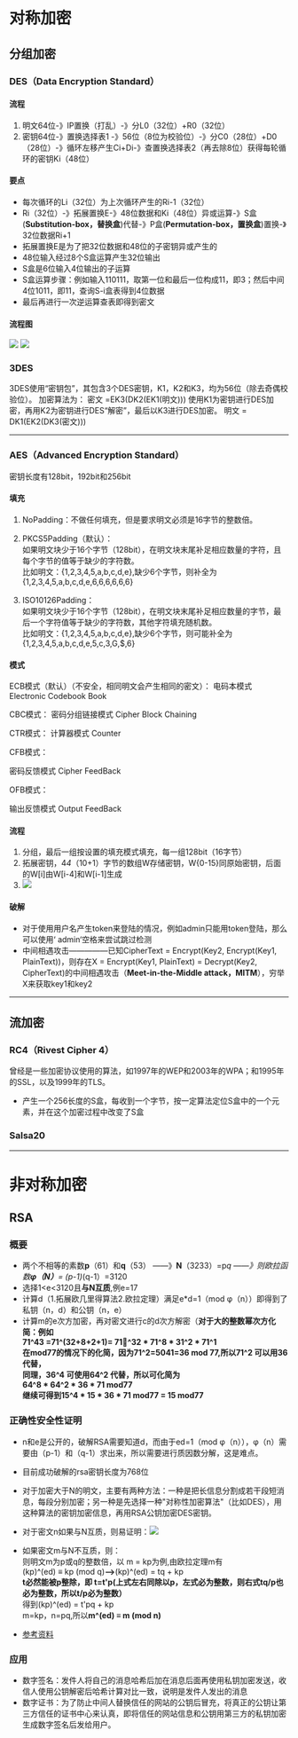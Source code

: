 # 对称加密
## 分组加密
### DES（Data Encryption Standard）
#### 流程
1. 明文64位-》IP置换（打乱）-》分L0（32位）+R0（32位）
2. 密钥64位-》置换选择表1 -》56位（8位为校验位）-》分C0（28位）+D0（28位）-》循环左移产生Ci+Di-》查置换选择表2（再去除8位）获得每轮循环的密钥Ki（48位）
#### 要点
* 每次循环的Li（32位）为上次循环产生的Ri-1（32位）
* Ri（32位）-》拓展置换E-》48位数据和Ki（48位）异或运算-》S盒(**Substitution-box，替换盒**)代替-》P盒(**Permutation-box，置换盒**)置换-》32位数据Ri+1
* 拓展置换E是为了把32位数据和48位的子密钥异或产生的
* 48位输入经过8个S盒运算产生32位输出
* S盒是6位输入4位输出的子运算
* S盒运算步骤：例如输入110111，取第一位和最后一位构成11，即3；然后中间4位1011，即11，查询S-i盒表得到4位数据
* 最后再进行一次逆运算查表即得到密文
#### 流程图
![](http://www.cxyxiaowu.com/wp-content/uploads/2019/10/1571057977-17488ca32598db6.jpg)
![](http://www.cxyxiaowu.com/wp-content/uploads/2019/10/1571057978-6fb896eca9a2484.png)
### 3DES
3DES使用“密钥包”，其包含3个DES密钥，K1，K2和K3，均为56位（除去奇偶校验位）。
加密算法为：
密文 =EK3(DK2(EK1(明文)))
使用K1为密钥进行DES加密，再用K2为密钥进行DES“解密”，最后以K3进行DES加密。
明文 = DK1(EK2(DK3(密文)))

---

### AES（Advanced Encryption Standard）
密钥长度有128bit，192bit和256bit
#### 填充
1. NoPadding：不做任何填充，但是要求明文必须是16字节的整数倍。


2. PKCS5Padding（默认）：<br>如果明文块少于16个字节（128bit），在明文块末尾补足相应数量的字符，且每个字节的值等于缺少的字符数。<br>比如明文：{1,2,3,4,5,a,b,c,d,e},缺少6个字节，则补全为{1,2,3,4,5,a,b,c,d,e,6,6,6,6,6,6}

3. ISO10126Padding：<br>如果明文块少于16个字节（128bit），在明文块末尾补足相应数量的字节，最后一个字符值等于缺少的字符数，其他字符填充随机数。<br>比如明文：{1,2,3,4,5,a,b,c,d,e},缺少6个字节，则可能补全为{1,2,3,4,5,a,b,c,d,e,5,c,3,G,$,6}
#### 模式
ECB模式（默认）（不安全，相同明文会产生相同的密文）：
电码本模式    Electronic Codebook Book

CBC模式：
密码分组链接模式    Cipher Block Chaining

CTR模式：
计算器模式    Counter

CFB模式：

密码反馈模式    Cipher FeedBack


OFB模式：

输出反馈模式    Output FeedBack
#### 流程
1. 分组，最后一组按设置的填充模式填充，每一组128bit（16字节）
2. 拓展密钥，4*4*（10+1）字节的数组W存储密钥，W{0-15}同原始密钥，后面的W[i]由W[i-4]和W[i-1]生成
3. ![](https://www.cxyxiaowu.com/wp-content/uploads/2019/10/1572424535-522911bdbcf7c4b.jpg)
#### 破解
* 对于使用用户名产生token来登陆的情况，例如admin只能用token登陆，那么可以使用‘  admin‘空格来尝试跳过检测
* 中间相遇攻击—————已知CipherText = Encrypt(Key2, Encrypt(Key1, PlainText))，则存在X = Encrypt(Key1, PlainText) = Decrypt(Key2, CipherText)的中间相遇攻击（**Meet-in-the-Middle attack，MITM**），穷举X来获取key1和key2
---
## 流加密
### RC4（Rivest Cipher 4）
曾经是一些加密协议使用的算法，如1997年的WEP和2003年的WPA；和1995年的SSL，以及1999年的TLS。
* 产生一个256长度的S盒，每收到一个字节，按一定算法定位S盒中的一个元素，并在这个加密过程中改变了S盒
### Salsa20

---

# 非对称加密
## RSA
### 概要
* 两个不相等的素数**p**（61）和**q**（53） ——》**N**（3233）=p*q ——》则欧拉函数**φ（N）**= (p-1)*(q-1）=3120
* 选择1<e<3120且**与N互质**,例e=17
* 计算d（1.拓展欧几里得算法2.欧拉定理）满足e*d=1（mod φ（n））即得到了私钥（n，d）和公钥（n，e）
* 计算m的e次方加密，再对密文进行c的d次方解密（**对于大的整数幂次方化简：例如<br>71^43 =71^(32+8+2+1)= 71^32 * 71^8 * 31^2 * 71^1 <br>在mod77的情况下的化简，因为71^2=5041=36 mod 77,所以71^2 可以用36代替，<br>同理，36^4 可使用64^2 代替，所以可化简为<br>64^8 * 64^2 * 36 * 71 mod77<br>继续可得到15^4 * 15 * 36 * 71 mod77 = 15 mod77**
### 正确性安全性证明
* n和e是公开的，破解RSA需要知道d，而由于ed=1（mod φ（n）），φ（n）需要由（p-1）和（q-1）求出来，所以需要进行质因数分解，这是难点。
*  目前成功破解的rsa密钥长度为768位
*  对于加密大于N的明文，主要有两种方法：一种是把长信息分割成若干段短消息，每段分别加密；另一种是先选择一种"对称性加密算法"（比如DES），用这种算法的密钥加密信息，再用RSA公钥加密DES密钥。

* 对于密文n如果与N互质，则易证明：![](https://wikimedia.org/api/rest_v1/media/math/render/svg/4f80f4211b08ec150fb0b2930f408678bae5b901)
* 如果密文m与N不互质，则：<br>则明文m为p或q的整数倍，以 m = kp为例,由欧拉定理m有<br>(kp)^(ed) ≡ kp (mod q)**-->**(kp)^(ed) = tq + kp<br>**t必然能被p整除，即 t=t'p(上式左右同除以p，左式必为整数，则右式tq/p也必为整数，所以t/p必为整数）**<br>得到(kp)^(ed) = t'pq + kp<br>m=kp，n=pq,所以**m^(ed) ≡ m (mod n)**
* [参考资料](https://cnodejs.org/topic/5bb9c31e15e4fd1923f48d0b)

### 应用
* 数字签名：发件人将自己的消息哈希后加在消息后面再使用私钥加密发送，收信人使用公钥解密后哈希计算对比一致，说明是发件人发出的消息
* 数字证书：为了防止中间人替换信任的网站的公钥后冒充，将真正的公钥让第三方信任的证书中心来认真，即将信任的网站信息和公钥用第三方的私钥加密生成数字签名后发给用户。